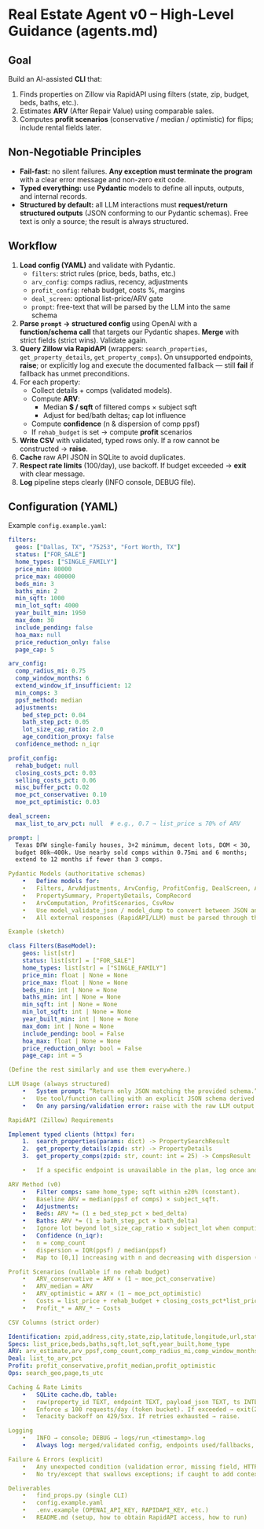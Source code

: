 # Real Estate Agent v0 – High-Level Guidance (agents.md)

## Goal
Build an AI-assisted **CLI** that:
1) Finds properties on Zillow via RapidAPI using filters (state, zip, budget, beds, baths, etc.).
2) Estimates **ARV** (After Repair Value) using comparable sales.
3) Computes **profit scenarios** (conservative / median / optimistic) for flips; include rental fields later.

## Non-Negotiable Principles
- **Fail-fast:** no silent failures. **Any exception must terminate the program** with a clear error message and non-zero exit code.
- **Typed everything:** use **Pydantic** models to define all inputs, outputs, and internal records.
- **Structured by default:** all LLM interactions must **request/return structured outputs** (JSON conforming to our Pydantic schemas). Free text is only a source; the result is always structured.

## Workflow
1) **Load config (YAML)** and validate with Pydantic.
   - `filters`: strict rules (price, beds, baths, etc.)
   - `arv_config`: comps radius, recency, adjustments
   - `profit_config`: rehab budget, costs %, margins
   - `deal_screen`: optional list-price/ARV gate
   - `prompt`: free-text that will be parsed by the LLM into the same schema
2) **Parse `prompt` → structured config** using OpenAI with a **function/schema call** that targets our Pydantic shapes. **Merge** with strict fields (strict wins). Validate again.
3) **Query Zillow via RapidAPI** (wrappers: `search_properties`, `get_property_details`, `get_property_comps`). On unsupported endpoints, **raise**; or explicitly log and execute the documented fallback — still **fail** if fallback has unmet preconditions.
4) For each property:
   - Collect details + comps (validated models).
   - Compute **ARV**:
     - Median **$ / sqft** of filtered comps × subject sqft
     - Adjust for bed/bath deltas; cap lot influence
   - Compute **confidence** (n & dispersion of comp ppsf)
   - If `rehab_budget` is set → compute **profit** scenarios
5) **Write CSV** with validated, typed rows only. If a row cannot be constructed → **raise**.
6) **Cache** raw API JSON in SQLite to avoid duplicates.
7) **Respect rate limits** (100/day), use backoff. If budget exceeded → **exit** with clear message.
8) **Log** pipeline steps clearly (INFO console, DEBUG file).

## Configuration (YAML)
Example `config.example.yaml`:
```yaml
filters:
  geos: ["Dallas, TX", "75253", "Fort Worth, TX"]
  status: ["FOR_SALE"]
  home_types: ["SINGLE_FAMILY"]
  price_min: 80000
  price_max: 400000
  beds_min: 3
  baths_min: 2
  min_sqft: 1000
  min_lot_sqft: 4000
  year_built_min: 1950
  max_dom: 30
  include_pending: false
  hoa_max: null
  price_reduction_only: false
  page_cap: 5

arv_config:
  comp_radius_mi: 0.75
  comp_window_months: 6
  extend_window_if_insufficient: 12
  min_comps: 3
  ppsf_method: median
  adjustments:
    bed_step_pct: 0.04
    bath_step_pct: 0.05
    lot_size_cap_ratio: 2.0
    age_condition_proxy: false
  confidence_method: n_iqr

profit_config:
  rehab_budget: null
  closing_costs_pct: 0.03
  selling_costs_pct: 0.06
  misc_buffer_pct: 0.02
  moe_pct_conservative: 0.10
  moe_pct_optimistic: 0.03

deal_screen:
  max_list_to_arv_pct: null  # e.g., 0.7 → list_price ≤ 70% of ARV

prompt: |
  Texas DFW single-family houses, 3+2 minimum, decent lots, DOM < 30,
  budget 80k–400k. Use nearby sold comps within 0.75mi and 6 months;
  extend to 12 months if fewer than 3 comps.

Pydantic Models (authoritative schemas)
	•	Define models for:
	•	Filters, ArvAdjustments, ArvConfig, ProfitConfig, DealScreen, AppConfig
	•	PropertySummary, PropertyDetails, CompRecord
	•	ArvComputation, ProfitScenarios, CsvRow
	•	Use model_validate_json / model_dump to convert between JSON and Python.
	•	All external responses (RapidAPI/LLM) must be parsed through these models; reject on validation errors.

Example (sketch)

class Filters(BaseModel):
    geos: list[str]
    status: list[str] = ["FOR_SALE"]
    home_types: list[str] = ["SINGLE_FAMILY"]
    price_min: float | None = None
    price_max: float | None = None
    beds_min: int | None = None
    baths_min: int | None = None
    min_sqft: int | None = None
    min_lot_sqft: int | None = None
    year_built_min: int | None = None
    max_dom: int | None = None
    include_pending: bool = False
    hoa_max: float | None = None
    price_reduction_only: bool = False
    page_cap: int = 5

(Define the rest similarly and use them everywhere.)

LLM Usage (always structured)
	•	System prompt: “Return only JSON matching the provided schema.”
	•	Use tool/function calling with an explicit JSON schema derived from the Pydantic models (or provide a formal JSON Schema).
	•	On any parsing/validation error: raise with the raw LLM output attached.

RapidAPI (Zillow) Requirements

Implement typed clients (httpx) for:
	1.	search_properties(params: dict) -> PropertySearchResult
	2.	get_property_details(zpid: str) -> PropertyDetails
	3.	get_property_comps(zpid: str, count: int = 25) -> CompsResult

	•	If a specific endpoint is unavailable in the plan, log once and use the documented fallback (e.g., nearby sold by geo). If fallback cannot satisfy min_comps, still compute ARV but confidence is low. If zero comps after fallback → raise.

ARV Method (v0)
	•	Filter comps: same home_type; sqft within ±20% (constant).
	•	Baseline ARV = median(ppsf of comps) × subject_sqft.
	•	Adjustments:
	•	Beds: ARV *= (1 ± bed_step_pct × bed_delta)
	•	Baths: ARV *= (1 ± bath_step_pct × bath_delta)
	•	Ignore lot beyond lot_size_cap_ratio × subject_lot when computing ppsf
	•	Confidence (n_iqr):
	•	n = comp_count
	•	dispersion = IQR(ppsf) / median(ppsf)
	•	Map to [0,1] increasing with n and decreasing with dispersion (document formula in code).

Profit Scenarios (nullable if no rehab budget)
	•	ARV_conservative = ARV × (1 − moe_pct_conservative)
	•	ARV_median = ARV
	•	ARV_optimistic = ARV × (1 − moe_pct_optimistic)
	•	Costs = list_price + rehab_budget + closing_costs_pct*list_price + selling_costs_pct*ARV_median + misc_buffer_pct*ARV_median
	•	Profit_* = ARV_* − Costs

CSV Columns (strict order)

Identification: zpid,address,city,state,zip,latitude,longitude,url,status,dom,hoa
Specs: list_price,beds,baths,sqft,lot_sqft,year_built,home_type
ARV: arv_estimate,arv_ppsf,comp_count,comp_radius_mi,comp_window_months,arv_confidence
Deal: list_to_arv_pct
Profit: profit_conservative,profit_median,profit_optimistic
Ops: search_geo,page,ts_utc

Caching & Rate Limits
	•	SQLite cache.db, table:
	•	raw(property_id TEXT, endpoint TEXT, payload_json TEXT, ts INTEGER, PRIMARY KEY(property_id, endpoint))
	•	Enforce ≤ 100 requests/day (token bucket). If exceeded → exit(2) with a clear message.
	•	Tenacity backoff on 429/5xx. If retries exhausted → raise.

Logging
	•	INFO → console; DEBUG → logs/run_<timestamp>.log
	•	Always log: merged/validated config, endpoints used/fallbacks, pagination counts, comp stats, CSV path.

Failure & Errors (explicit)
	•	Any unexpected condition (validation error, missing field, HTTP non-2xx, empty required data, CSV write failure) must raise and terminate the run.
	•	No try/except that swallows exceptions; if caught to add context, re-raise immediately after logging.

Deliverables
	•	find_props.py (single CLI)
	•	config.example.yaml
	•	.env.example (OPENAI_API_KEY, RAPIDAPI_KEY, etc.)
	•	README.md (setup, how to obtain RapidAPI access, how to run)

